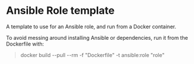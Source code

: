 # Ansible Role template

A template to use for an Ansible role, and run from a Docker container.

To avoid messing around installing Ansible or dependencies, run it from the Dockerfile with:

> docker build --pull --rm -f "Dockerfile" -t ansible:role "role"
